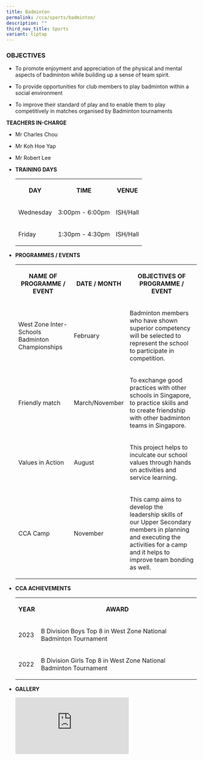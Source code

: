 ```yaml
---
title: Badminton
permalink: /cca/sports/badminton/
description: ""
third_nav_title: Sports
variant: tiptap
---
```

<h3>OBJECTIVES</h3>
<ul data-tight="true" class="tight">
<li>
<p>To promote enjoyment and appreciation of the physical and mental aspects
of badminton while building up a sense of team spirit.</p>
</li>
<li>
<p>To provide opportunities for club members to play badminton within a social
environment</p>
</li>
<li>
<p>To improve their standard of play and to enable them to play competitively
in matches organised by Badminton tournaments</p>
</li>
</ul>
<p><strong>TEACHERS IN-CHARGE</strong>
</p>
<ul data-tight="true" class="tight">
<li>
<p>Mr Charles Chou</p>
</li>
<li>
<p>Mr Koh Hoe Yap</p>
</li>
<li>
<p>Mr Robert Lee</p>
<p></p>
</li>
<li>
<p><strong>TRAINING DAYS</strong>
</p>
<p></p>
<table>
<tbody>
<tr>
<th rowspan="1" colspan="1">
<p>DAY</p>
</th>
<th rowspan="1" colspan="1">
<p>TIME</p>
</th>
<th rowspan="1" colspan="1">
<p>VENUE</p>
</th>
</tr>
<tr>
<td rowspan="1" colspan="1">
<p>Wednesday</p>
</td>
<td rowspan="1" colspan="1">
<p>3:00pm - 6:00pm</p>
</td>
<td rowspan="1" colspan="1">
<p>ISH/Hall</p>
</td>
</tr>
<tr>
<td rowspan="1" colspan="1">
<p>Friday</p>
</td>
<td rowspan="1" colspan="1">
<p>1:30pm - 4:30pm</p>
</td>
<td rowspan="1" colspan="1">
<p>ISH/Hall</p>
</td>
</tr>
</tbody>
</table>
</li>
<li>
<p><strong>PROGRAMMES / EVENTS</strong>
</p>
<p></p>
<table>
<tbody>
<tr>
<th rowspan="1" colspan="1">
<p>NAME OF PROGRAMME / EVENT</p>
</th>
<th rowspan="1" colspan="1">
<p>DATE / MONTH</p>
</th>
<th rowspan="1" colspan="1">
<p>OBJECTIVES OF PROGRAMME / EVENT</p>
</th>
</tr>
<tr>
<td rowspan="1" colspan="1">
<p>West Zone Inter-Schools Badminton Championships</p>
</td>
<td rowspan="1" colspan="1">
<p>February</p>
</td>
<td rowspan="1" colspan="1">
<p>Badminton members who have shown superior competency will be selected
to represent the school to participate in competition.</p>
</td>
</tr>
<tr>
<td rowspan="1" colspan="1">
<p>Friendly match</p>
</td>
<td rowspan="1" colspan="1">
<p>March/November</p>
</td>
<td rowspan="1" colspan="1">
<p>To exchange good practices with other schools in Singapore, to practice
skills and to create friendship with other badminton teams in Singapore.</p>
</td>
</tr>
<tr>
<td rowspan="1" colspan="1">
<p>Values in Action
<br>
</p>
</td>
<td rowspan="1" colspan="1">
<p>August</p>
</td>
<td rowspan="1" colspan="1">
<p>This project helps to inculcate our school values through hands on activities
and service learning.
<br>
</p>
</td>
</tr>
<tr>
<td rowspan="1" colspan="1">
<p>CCA Camp</p>
</td>
<td rowspan="1" colspan="1">
<p>November</p>
</td>
<td rowspan="1" colspan="1">
<p>This camp aims to develop the leadership skills of our Upper Secondary
members in planning and executing the activities for a camp and it helps
to improve team bonding as well.</p>
</td>
</tr>
</tbody>
</table>
</li>
<li>
<p><strong>CCA ACHIEVEMENTS</strong>
</p>
<p></p>
<table>
<tbody>
<tr>
<th rowspan="1" colspan="1">
<p>YEAR</p>
</th>
<th rowspan="1" colspan="1">
<p>AWARD</p>
</th>
</tr>
<tr>
<td rowspan="1" colspan="1">
<p>2023</p>
</td>
<td rowspan="1" colspan="1">
<p>B Division Boys Top 8 in West Zone National Badminton Tournament</p>
</td>
</tr>
<tr>
<td rowspan="1" colspan="1">
<p>2022</p>
</td>
<td rowspan="1" colspan="1">
<p>B Division Girls Top 8 in West Zone National Badminton Tournament</p>
</td>
</tr>
</tbody>
</table>
</li>
<li>
<p><strong>GALLERY</strong>
</p>
<p></p>
<div class="iframe-wrapper">
<iframe allowfullscreen="true" frameborder="0" src="https://docs.google.com/presentation/d/e/2PACX-1vTGhbfi-kHGL2s4w05_5MJDZI71HxA4T_B8zE2hXiCPMZapU-tgzq7agj58nI6Ma7q1wF9aGxQ3zBSo/embed?start=true&amp;loop=true&amp;delayms=3000"></iframe>
</div>
</li>
</ul>
<p></p>